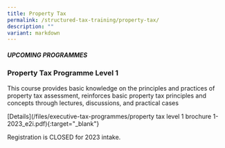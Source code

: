 ```yaml
---
title: Property Tax
permalink: /structured-tax-training/property-tax/
description: ""
variant: markdown
---
```

##### **UPCOMING PROGRAMMES**




### **Property Tax Programme Level 1**

This course provides basic knowledge on the principles and practices of property tax assessment, reinforces basic property tax principles and concepts through lectures, discussions, and practical cases

[Details](/files/executive-tax-programmes/property tax level 1 brochure 1-2023_e2i.pdf){:target="_blank"}

Registration is CLOSED for 2023 intake.

